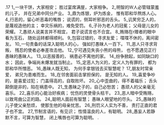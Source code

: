 .17 
1_一块干饼，大家相安； 
胜过宴席满屋，大家相争。 
2_明智的W人必管辖蒙羞的儿子， 
并在兄弟中同分产业。 
 3_鼎为炼银，炉为炼金， 
惟有耶和华熬炼人心。 
4_行恶的，留心听恶毒的嘴唇； 
说谎的，侧耳听邪恶的舌头。 
 5_讥笑穷乏人的，是蔑视造他的主； 
幸灾乐祸的，难免受罚。 
 6_子孙为老人的冠冕； 
父母是儿女的荣耀。 
 7_愚顽人说美言并不相宜， 
君子说谎言也不合宜。 
 8_贿赂在r赠者的眼中看为玉石， 
随处运转都得顺利。 
 9_包容过错的，寻求友爱； 
喋喋不休的，离间密友。 
 10_一句责备的话深入聪明人的心， 
强如打愚昧人一百下。 
 11_恶人只寻求背叛， 
残忍的使者必奉差攻击他。 
 12_宁可遇见失丧小熊的母熊， 
也不愿遇见正行愚昧的愚昧人。 
 13_以恶报善的， 
祸患必不离他的家。 
 14_纷争掀起，如同缺口的水； 
因此，争端尚未爆发就当制止。 
15_定恶人为义的，定义人为有罪的， 
都为耶和华所憎恶。 
 16_愚昧人既无知， 
为何手拿银钱去买智慧呢？ 
 17_朋友时常亲爱， 
弟兄为患难而生。 
 18_在邻舍面前击掌担保的， 
是无知的人。 
 19_喜爱争吵的，是喜爱过犯； 
门盖得高的，自取败坏。 
 20_心中歪曲的，得不着福乐； 
舌头颠倒是非的，陷在祸患中。 
 21_生愚昧之子的，自己必愁苦； 
愚顽人的父亲毫无喜乐。 
 22_喜乐的心能治好疾病； 
忧伤的灵使骨头枯干。 
 23_恶人暗中受贿赂， 
以致弯曲公正的路。 
 24_聪明人面前有智慧； 
愚昧人眼望地的尽头。 
 25_愚昧的儿子使父亲愁烦， 
使那生他的母亲忧苦。 
 26_刑罚义人实为不善， 
责打正直的君子也不宜。 
 27_节制言语的，有见识； 
性情温良的人，有聪明。 
 28_愚妄人若静默不言，可算为智慧， 
闭上嘴唇也可算为聪明。 
 .